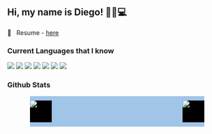 ## Hi, my name is Diego! ✌🏻💻



📄 &nbsp; Resume -  [here](https://github.com/codetakeo/codetakeo/blob/main/resume_en.pdf)



### Current Languages that I know
<p>
  <img src="https://img.shields.io/badge/JavaScript-444444?logo=javascript&style=flat" />
  <img src="https://img.shields.io/badge/TypeScript-444444?logo=typescript&logoColor=009DFF&style=flat" />
  <img src="https://img.shields.io/badge/Java-444444?logo=java&logoColor=FF0000&style=flat" />
  <img src="https://img.shields.io/badge/Bash-444444?logo=gnu-bash&logoColor=77DD77&style=flat" />
  <img src="https://img.shields.io/badge/Python-444444?logo=python&logoColor=007ACC&style=flat" />
  <img src="https://img.shields.io/badge/Kotlin-444444?logo=kotlin&logoColor=FFA500&style=flat" />
  <img src="https://img.shields.io/badge/C%23-444444?logo=c-sharp&logoColor=51D1F6&style=flat" />
</p>





### Github Stats

<div style="display: flex; justify-content: space-between; max-width: 400px; margin: 0 auto; background: #A0C5E8; padding: 10px 0;">
  <span style="width: 50px;height: 50px; background: black; ">
    <img align="center" src="https://github-readme-stats.vercel.app/api?username=codetakeo&theme=dark&custom_title=Diego's+GitHub+Stats&show_icons=true&hide=prs" />
  </span>
  <span style="width: 50px;height: 50px; background: black; ">
    <img align="center" src="https://github-readme-stats.vercel.app/api/top-langs/?username=codetakeo&theme=dark&layout=compact" />
  </span>
</div>

<!--
**codetakeo/codetakeo** is a ✨ _special_ ✨ repository because its `README.md` (this file) appears on your GitHub profile.

Here are some ideas to get you started:

- 🔭 I’m currently working on ...
- 🌱 I’m currently learning ...
- 👯 I’m looking to collaborate on ...
- 🤔 I’m looking for help with ...
- 💬 Ask me about ...
- 📫 How to reach me: ...
- 😄 Pronouns: ...
- ⚡ Fun fact: ...
-->
